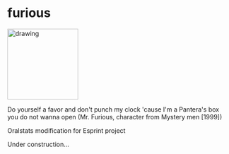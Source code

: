 # furious


<img src="images/oralstats.png" alt="drawing" width="160"/> 

Do yourself a favor and don't punch my clock 'cause I'm a Pantera's box you do not wanna open (Mr. Furious, character from Mystery men [1999])

Oralstats modification for Esprint project

Under construction...
